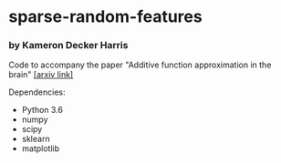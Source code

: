 # sparse-random-features
### by Kameron Decker Harris

Code to accompany the paper "Additive function approximation in the brain"
[[arxiv link]](https://arxiv.org/abs/1909.02603)

Dependencies:
* Python 3.6
* numpy
* scipy
* sklearn
* matplotlib
